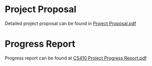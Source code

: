 # Project Proposal
Detailed project proposal can be found in [Project Proposal.pdf](https://github.com/amyth18/CourseProject/blob/main/CS410%20Project%20Proposal.pdf)

# Progress Report
Progress report can be found at [CS410 Project Progress Report.pdf](https://github.com/amyth18/CourseProject/blob/main/CS410%20Project%20Progress%20Report.pdf)

